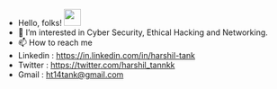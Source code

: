 - Hello, folks! <img src="https://raw.githubusercontent.com/MartinHeinz/MartinHeinz/master/wave.gif" width="30px">
- 👀 I’m interested in  Cyber Security, Ethical Hacking and Networking.
- 📫 How to reach me  
- Linkedin : https://in.linkedin.com/in/harshil-tank   
- Twitter : https://twitter.com/harshil_tannkk     
- Gmail : ht14tank@gmail.com

